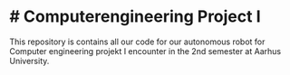 # # Computerengineering Project I

This repository is contains all our code for our autonomous robot for Computer engineering projekt I encounter in the 2nd semester at Aarhus University.
